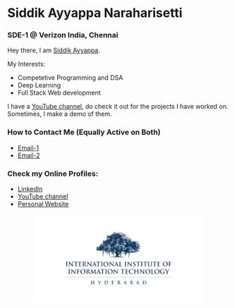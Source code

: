 # Siddik Ayyappa Naraharisetti
### SDE-1 @ Verizon India, Chennai



Hey there, I am <a href="https://sites.google.com/view/siddikayyappa" target="_blank">Siddik Ayyappa</a>. 

My Interests:
- Competetive Programming and DSA
- Deep Learning 
- Full Stack Web development

I have a <a href="https://www.youtube.com/channel/UC60H_ZGy1DDqJUeO0f10HHA" target="_blank">YouTube channel</a>, do check it out for the projects I have worked on. Sometimes, I make a demo of them. 

### How to Contact Me (Equally Active on Both)
- <a href="mailto:siddik.naraharisetti@students.iiit.ac.in" target="_blank">Email-1</a>
- <a href="mailto:siddikayyappa1183@gmail.com" target="_blank">Email-2</a>
   
### Check my Online Profiles:
- <a href="http://linkedin.com/in/siddik-ayyappa/" target="_blank">LinkedIn</a>
- <a href="https://www.youtube.com/channel/UC60H_ZGy1DDqJUeO0f10HHA" target="_blank">YouTube channel</a>
- <a href="http://sites.google.com/view/siddikayyappa/" target="_blank">Personal Website</a>
<p align="center">
<img src="https://github.com/siddik11803-IIITH/siddik11803-IIITH/blob/main/IIITH_logo.png?raw=true" alt="drawing" height="200"/>
</p>